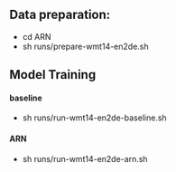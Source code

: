 ## Data preparation: 
- cd ARN
- sh runs/prepare-wmt14-en2de.sh

## Model Training
#### baseline
- sh runs/run-wmt14-en2de-baseline.sh  

#### ARN
- sh runs/run-wmt14-en2de-arn.sh
